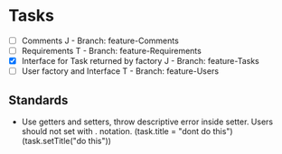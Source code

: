 # Tasks

- [ ] Comments J - Branch: feature-Comments
- [ ] Requirements T - Branch: feature-Requirements
- [x] Interface for Task returned by factory J - Branch: feature-Tasks
- [ ] User factory and Interface T - Branch: feature-Users

## Standards
- Use getters and setters, throw descriptive error inside setter. Users should not set with . notation. (task.title = "dont do this")(task.setTitle("do this"))
